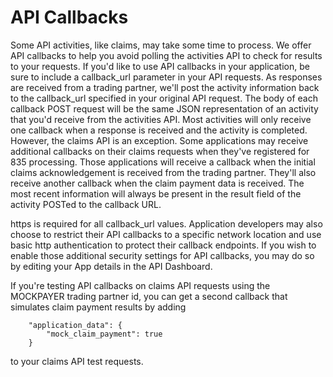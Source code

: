 # API Callbacks

Some API activities, like claims, may take some time to process.  We offer API callbacks to help you avoid
polling the activities API to check for results to your requests.  If you'd like to use API callbacks in your
application, be sure to include a callback_url parameter in your API requests.  As responses are received from a trading
partner, we'll post the activity information back to the callback_url specified in your original API request.
The body of each callback POST request will be the same JSON representation of an activity that you'd receive from the
activities API.  Most activities will only receive one callback when a response is received and the activity is completed.
However, the claims API is an exception.  Some applications may receive additional callbacks on their claims requests
when they've registered for 835 processing.  Those applications will receive a callback when the initial claims
acknowledgement is received from the trading partner.  They'll also receive another callback when the claim payment
data is received.  The most recent information will always be present in the result field of the activity POSTed
to the callback URL.

https is required for all callback_url values.  Application developers may also choose to restrict their API callbacks
to a specific network location and use basic http authentication to protect their callback endpoints.
If you wish to enable those additional security settings for API callbacks, you may do so by editing your App details
in the API Dashboard.


If you're testing API callbacks on claims API requests using the MOCKPAYER trading partner id, you can get a second
callback that simulates claim payment results by adding
```
    "application_data": {
        "mock_claim_payment": true
    }
```
to your claims API test requests.